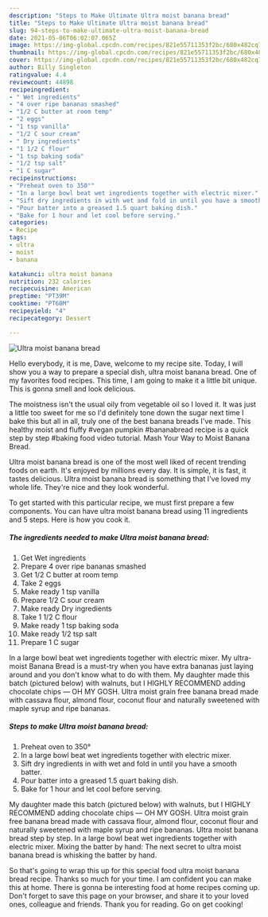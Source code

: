 ```yaml
---
description: "Steps to Make Ultimate Ultra moist banana bread"
title: "Steps to Make Ultimate Ultra moist banana bread"
slug: 94-steps-to-make-ultimate-ultra-moist-banana-bread
date: 2021-05-06T06:02:07.065Z
image: https://img-global.cpcdn.com/recipes/821e55711353f2bc/680x482cq70/ultra-moist-banana-bread-recipe-main-photo.jpg
thumbnail: https://img-global.cpcdn.com/recipes/821e55711353f2bc/680x482cq70/ultra-moist-banana-bread-recipe-main-photo.jpg
cover: https://img-global.cpcdn.com/recipes/821e55711353f2bc/680x482cq70/ultra-moist-banana-bread-recipe-main-photo.jpg
author: Billy Singleton
ratingvalue: 4.4
reviewcount: 44898
recipeingredient:
- " Wet ingredients"
- "4 over ripe bananas smashed"
- "1/2 C butter at room temp"
- "2 eggs"
- "1 tsp vanilla"
- "1/2 C sour cream"
- " Dry ingredients"
- "1 1/2 C flour"
- "1 tsp baking soda"
- "1/2 tsp salt"
- "1 C sugar"
recipeinstructions:
- "Preheat oven to 350°"
- "In a large bowl beat wet ingredients together with electric mixer."
- "Sift dry ingredients in with wet and fold in until you have a smooth batter."
- "Pour batter into a greased 1.5 quart baking dish."
- "Bake for 1 hour and let cool before serving."
categories:
- Recipe
tags:
- ultra
- moist
- banana

katakunci: ultra moist banana 
nutrition: 232 calories
recipecuisine: American
preptime: "PT39M"
cooktime: "PT60M"
recipeyield: "4"
recipecategory: Dessert

---
```



![Ultra moist banana bread](https://img-global.cpcdn.com/recipes/821e55711353f2bc/680x482cq70/ultra-moist-banana-bread-recipe-main-photo.jpg)

Hello everybody, it is me, Dave, welcome to my recipe site. Today, I will show you a way to prepare a special dish, ultra moist banana bread. One of my favorites food recipes. This time, I am going to make it a little bit unique. This is gonna smell and look delicious.

The moistness isn&#39;t the usual oily from vegetable oil so I loved it. It was just a little too sweet for me so I&#39;d definitely tone down the sugar next time I bake this but all in all, truly one of the best banana breads I&#39;ve made. This healthy moist and fluffy #vegan pumpkin #bananabread recipe is a quick step by step #baking food video tutorial. Mash Your Way to Moist Banana Bread.

Ultra moist banana bread is one of the most well liked of recent trending foods on earth. It's enjoyed by millions every day. It is simple, it is fast, it tastes delicious. Ultra moist banana bread is something that I've loved my whole life. They're nice and they look wonderful.


To get started with this particular recipe, we must first prepare a few components. You can have ultra moist banana bread using 11 ingredients and 5 steps. Here is how you cook it.

<!--inarticleads1-->

##### The ingredients needed to make Ultra moist banana bread:

1. Get  Wet ingredients
1. Prepare 4 over ripe bananas smashed
1. Get 1/2 C butter at room temp
1. Take 2 eggs
1. Make ready 1 tsp vanilla
1. Prepare 1/2 C sour cream
1. Make ready  Dry ingredients
1. Take 1 1/2 C flour
1. Make ready 1 tsp baking soda
1. Make ready 1/2 tsp salt
1. Prepare 1 C sugar


In a large bowl beat wet ingredients together with electric mixer. My ultra-moist Banana Bread is a must-try when you have extra bananas just laying around and you don&#39;t know what to do with them. My daughter made this batch (pictured below) with walnuts, but I HIGHLY RECOMMEND adding chocolate chips — OH MY GOSH. Ultra moist grain free banana bread made with cassava flour, almond flour, coconut flour and naturally sweetened with maple syrup and ripe bananas. 

<!--inarticleads2-->

##### Steps to make Ultra moist banana bread:

1. Preheat oven to 350°
1. In a large bowl beat wet ingredients together with electric mixer.
1. Sift dry ingredients in with wet and fold in until you have a smooth batter.
1. Pour batter into a greased 1.5 quart baking dish.
1. Bake for 1 hour and let cool before serving.


My daughter made this batch (pictured below) with walnuts, but I HIGHLY RECOMMEND adding chocolate chips — OH MY GOSH. Ultra moist grain free banana bread made with cassava flour, almond flour, coconut flour and naturally sweetened with maple syrup and ripe bananas. Ultra moist banana bread step by step. In a large bowl beat wet ingredients together with electric mixer. Mixing the batter by hand: The next secret to ultra moist banana bread is whisking the batter by hand. 

So that's going to wrap this up for this special food ultra moist banana bread recipe. Thanks so much for your time. I am confident you can make this at home. There is gonna be interesting food at home recipes coming up. Don't forget to save this page on your browser, and share it to your loved ones, colleague and friends. Thank you for reading. Go on get cooking!
